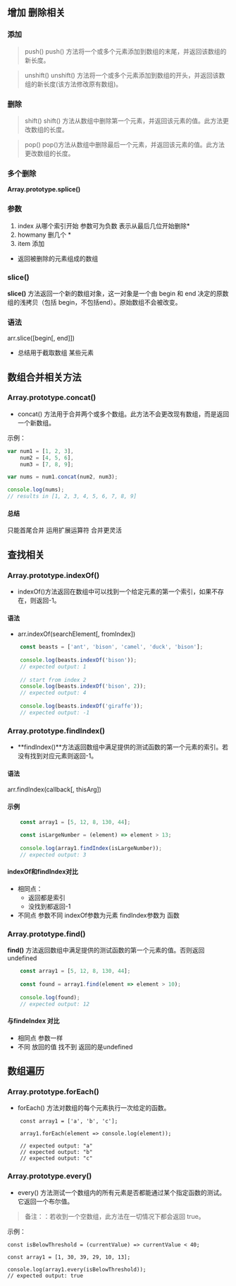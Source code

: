 ## 增加 删除相关

### 添加
>  push()
push() 方法将一个或多个元素添加到数组的末尾，并返回该数组的新长度。

> unshift() 
unshift() 方法将一个或多个元素添加到数组的开头，并返回该数组的新长度(该方法修改原有数组)。

### 删除
> shift()
shift() 方法从数组中删除第一个元素，并返回该元素的值。此方法更改数组的长度。

> pop()
pop()方法从数组中删除最后一个元素，并返回该元素的值。此方法更改数组的长度。

### 多个删除
**Array.prototype.splice()**
### 参数 
1. index 从哪个索引开始  参数可为负数 表示从最后几位开始删除*
2. howmany 删几个 *
3. item  添加
*  返回被删除的元素组成的数组

### slice()
**slice()** 方法返回一个新的数组对象，这一对象是一个由 begin 和 end 决定的原数组的浅拷贝（包括 begin，不包括end）。原始数组不会被改变。

### 语法
arr.slice([begin[, end]])
* 总结用于截取数组 某些元素

## 数组合并相关方法
### Array.prototype.concat()
* concat() 方法用于合并两个或多个数组。此方法不会更改现有数组，而是返回一个新数组。

 示例：
```js
var num1 = [1, 2, 3],
    num2 = [4, 5, 6],
    num3 = [7, 8, 9];

var nums = num1.concat(num2, num3);

console.log(nums);
// results in [1, 2, 3, 4, 5, 6, 7, 8, 9]
```
#### 总结
 只能首尾合并  运用扩展运算符 合并更灵活
 
## 查找相关
### Array.prototype.indexOf()
* indexOf()方法返回在数组中可以找到一个给定元素的第一个索引，如果不存在，则返回-1。
#### 语法
* arr.indexOf(searchElement[, fromIndex])
```js
    const beasts = ['ant', 'bison', 'camel', 'duck', 'bison'];
    
    console.log(beasts.indexOf('bison'));
    // expected output: 1
    
    // start from index 2
    console.log(beasts.indexOf('bison', 2));
    // expected output: 4
    
    console.log(beasts.indexOf('giraffe'));
    // expected output: -1
```

### Array.prototype.findIndex()
* **findIndex()**方法返回数组中满足提供的测试函数的第一个元素的索引。若没有找到对应元素则返回-1。
#### 语法
 arr.findIndex(callback[, thisArg])
#### 示例
```js
    const array1 = [5, 12, 8, 130, 44];
    
    const isLargeNumber = (element) => element > 13;
    
    console.log(array1.findIndex(isLargeNumber));
    // expected output: 3
```
#### indexOf和findIndex对比
* 相同点：
   - 返回都是索引
   - 没找到都返回-1
* 不同点 参数不同 indexOf参数为元素 findIndex参数为 函数

### Array.prototype.find()
**find()** 方法返回数组中满足提供的测试函数的第一个元素的值。否则返回 undefined
```js
    const array1 = [5, 12, 8, 130, 44];
    
    const found = array1.find(element => element > 10);
    
    console.log(found);
    // expected output: 12

```
#### 与findeIndex 对比
* 相同点 参数一样
* 不同 放回的值 找不到 返回的是undefined

## 数组遍历

### Array.prototype.forEach() 
* forEach() 方法对数组的每个元素执行一次给定的函数。
```
    const array1 = ['a', 'b', 'c'];
    
    array1.forEach(element => console.log(element));
    
    // expected output: "a"
    // expected output: "b"
    // expected output: "c"

```
### Array.prototype.every()
* every() 方法测试一个数组内的所有元素是否都能通过某个指定函数的测试。它返回一个布尔值。
>备注：：若收到一个空数组，此方法在一切情况下都会返回 true。

示例：
```
const isBelowThreshold = (currentValue) => currentValue < 40;

const array1 = [1, 30, 39, 29, 10, 13];

console.log(array1.every(isBelowThreshold));
// expected output: true

```